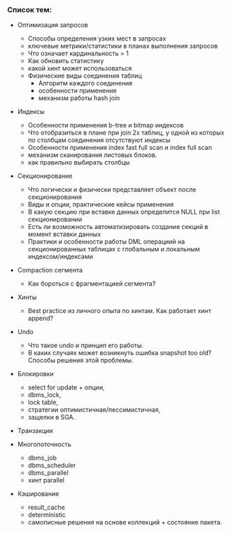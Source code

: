 ### Список тем: 
 
 - Оптимизация запросов
   - Способы определения узких мест в запросах
   - ключевые метрики/статистики в планах выполнения запросов
   - Что означает кардинальность = 1
   - Как обновить статистику
   - какой хинт может использоваться
   - Физические виды соединения таблиц
     - Алгоритм каждого соединения
     - особенности применения
     - механизм работы hash join
   
 - Индексы
   - Особенности применения b-tree и bitmap индексов
   - Что отобразиться в плане при join 2х таблиц, у одной из которых по столбцам соединения отсутствуют индексы
   - Особенности применения index fast full scan и index full scan
   - механизм сканирования листовых блоков. 
   - как правильно выбирать столбцы   

 - Секционирование
   - Что логически и физически представляет объект после секционирования
   - Виды и опции, практические кейсы применения
   - В какую секцию при вставке данных определится NULL при list секционировании
   - Есть ли возможность автоматизировать создание секций в момент вставки данных
   - Практики и особенности работы DML операциий на секционированных таблицах с глобальным и локальным индексом/индексами
 
 - Compaction сегмента
   - Как бороться с фрагментацией сегмента?
 
 - Хинты
   - Best practice из личного опыта по хинтам. Как работает хинт append?
 
 - Undo
   - Что такое undo и принцип его работы.
   - В каких случаях может возникнуть ошибка snapshot too old? Способы решения этой проблемы. 
 
 - Блокировки
   - select for update + опции, 
   - dbms_lock, 
   - lock table, 
   - стратегии оптимистичная/пессимистичная, 
   - защелки в SGA.
   
 - Транзакции
 
 
 - Многопоточность
   - dbms_job
   - dbms_scheduler
   - dbms_parallel
   - хинт parallel
   
 - Кэширование
   - result_cache
   - deterministic 
   - самописные решения на основе коллекций + состояние пакета.
